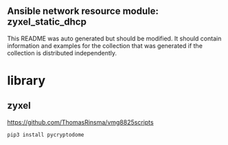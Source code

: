 ## Ansible network resource module: zyxel_static_dhcp

This README was auto generated but should be modified.  It should contain information and examples
for the collection that was generated if the collection is distributed independently.

# library

## zyxel

<https://github.com/ThomasRinsma/vmg8825scripts>

```bash
pip3 install pycryptodome
```
